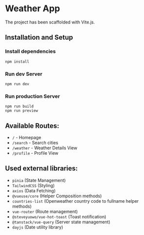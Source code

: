 # Weather App

The project has been scaffolded with Vite.js.

## Installation and Setup

### Install dependencies

```
npm install
```

### Run dev Server

```
npm run dev
```

### Run production Server

```
npm run build
npm run preview
```

## Available Routes:

- `/` - Homepage
- `/search` - Search cities
- `/weather` - Weather Details View
- `/profile` - Profile View

## Used external libraries:

- `pinia` (State Management)
- `TailwindCSS` (Styling)
- `axios` (Data Fetching)
- `@vueuse/core` (Helper Composition methods)
- `countries-list` (Openweather country code to fullname helper methods)
- `vue-router` (Route management)
- `@steveyuowo/vue-hot-toast` (Toast notification)
- `@tanstack/vue-query` (Server state management)
- `dayjs` (Date utility library)
